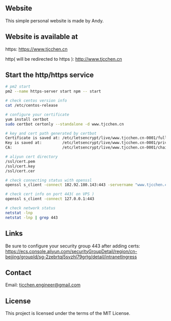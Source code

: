 ## Website
This simple personal website is made by Andy.

## Website is available at
https: https://www.tjcchen.cn

http( will be redirected to https ): http://www.tjcchen.cn

## Start the http/https service
```bash
# pm2 start
pm2 --name https-server start npm -- start

# check centos version info
cat /etc/centos-release

# configure your certificate
yum install certbot
sudo certbot certonly --standalone -d www.tjcchen.cn

# key and cert path generated by certbot
Certificate is saved at: /etc/letsencrypt/live/www.tjcchen.cn-0001/fullchain.pem
Key is saved at:         /etc/letsencrypt/live/www.tjcchen.cn-0001/privkey.pem
CA:                      /etc/letsencrypt/live/www.tjcchen.cn-0001/chain.pem

# aliyun cert directory
/ssl/cert.pem
/ssl/cert.key
/ssl/cert.cer

# check connecting status with openssl
openssl s_client -connect 182.92.180.143:443 -servername "www.tjcchen.cn" -tls1_2 | openssl x509 -noout -dates

# check cert info on port 443( on VPS )
openssl s_client -connect 127.0.0.1:443

# check network status
netstat -lnp
netstat -lnp | grep 443
```

## Links
Be sure to configure your security group 443 after adding certs: https://ecs.console.aliyun.com/securityGroupDetail/region/cn-beijing/groupId/sg-2zebrtqj5svzhl79grtg/detail/intranetIngress

## Contact
Email: tjcchen.engineer@gmail.com

## License
This project is licensed under the terms of the MIT License.
